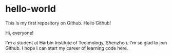 # hello-world
This is my first repository on Github. Hello Github!

Hi, everyone!

I'm a student at Harbin Institute of Technology, Shenzhen. I'm so glad to join Github.
I hope I can start my career of learning code here.

